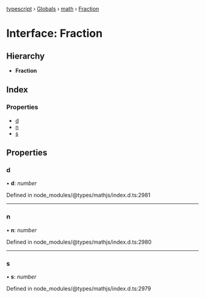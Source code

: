 [typescript](../README.md) › [Globals](../globals.md) › [math](../modules/math.md) › [Fraction](math.fraction.md)

# Interface: Fraction

## Hierarchy

* **Fraction**

## Index

### Properties

* [d](math.fraction.md#d)
* [n](math.fraction.md#n)
* [s](math.fraction.md#s)

## Properties

###  d

• **d**: *number*

Defined in node_modules/@types/mathjs/index.d.ts:2981

___

###  n

• **n**: *number*

Defined in node_modules/@types/mathjs/index.d.ts:2980

___

###  s

• **s**: *number*

Defined in node_modules/@types/mathjs/index.d.ts:2979
